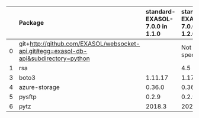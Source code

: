|    | Package                                                                              | standard-EXASOL-7.0.0 in 1.1.0     | standard-EXASOL-7.0.0 in 1.2.0     | Status   |
|---:|:-------------------------------------------------------------------------------------|:--------------|:--------------|:---------|
|  0 | git+http://github.com/EXASOL/websocket-api.git#egg=exasol-db-api&subdirectory=python |               | Not specified |          |
|  1 | rsa                                                                                  |               | 4.5           |          |
|  3 | boto3                                                                                | 1.11.17       | 1.17.96       | UPDATED  |
|  4 | azure-storage                                                                        | 0.36.0        | 0.36.0        |          |
|  5 | pysftp                                                                               | 0.2.9         | 0.2.9         |          |
|  6 | pytz                                                                                 | 2018.3        | 2021.1        | UPDATED  |
